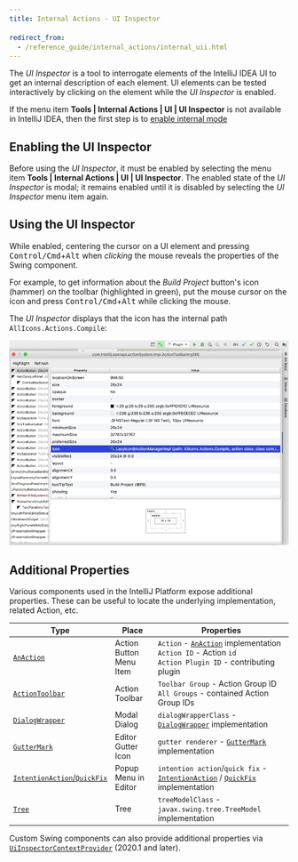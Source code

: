 ```yaml
---
title: Internal Actions - UI Inspector

redirect_from:
  - /reference_guide/internal_actions/internal_uii.html
---
```

<!-- Copyright 2000-2020 JetBrains s.r.o. and other contributors. Use of this source code is governed by the Apache 2.0 license that can be found in the LICENSE file. -->

The _UI Inspector_ is a tool to interrogate elements of the IntelliJ IDEA UI to get an internal description of each element.
UI elements can be tested interactively by clicking on the element while the _UI Inspector_ is enabled.

If the menu item **Tools \| Internal Actions \| UI \| UI Inspector** is not available in IntelliJ IDEA, then the first step is to [enable internal mode](enabling_internal.md)

## Enabling the UI Inspector
Before using the _UI Inspector_, it must be enabled by selecting the menu item **Tools \| Internal Actions \| UI \| UI Inspector**.
The enabled state of the _UI Inspector_ is modal; it remains enabled until it is disabled by selecting the _UI Inspector_ menu item again.

## Using the UI Inspector
While enabled, centering the cursor on a UI element and pressing <kbd>Control/Cmd</kbd>+<kbd>Alt</kbd> when _clicking_ the mouse reveals the properties of the Swing component.

For example, to get information about the _Build Project_ button's icon (hammer) on the toolbar (highlighted in green), put the mouse cursor on the icon and press <kbd>Control/Cmd</kbd>+<kbd>Alt</kbd> while clicking the mouse.

The _UI Inspector_ displays that the icon has the internal path `AllIcons.Actions.Compile`:

![Internal Icon Info](img/internal_uii_icon_info.png)

## Additional Properties
Various components used in the IntelliJ Platform expose additional properties.
These can be useful to locate the underlying implementation, related Action, etc.

| Type                                            | Place                      | Properties                                                                                                                   |
| ----------------------------------------------- | -------------------------- | ---------------------------------------------------------------------------------------------------------------------------- |
| [`AnAction`][ActionSystem]                      | Action Button<br>Menu Item | `Action` - [`AnAction`][us:AnAction] implementation<br>`Action ID` - Action `id`<br>`Action Plugin ID` - contributing plugin |
| [`ActionToolbar`][ActionSystem]                 | Action Toolbar             | `Toolbar Group` - Action Group ID<br>`All Groups` - contained Action Group IDs                                               |
| [`DialogWrapper`][DialogWrapper]                | Modal Dialog               | `dialogWrapperClass` - [`DialogWrapper`][us:DialogWrapper] implementation                                                    |
| [`GutterMark`][us:GutterMark]                   | Editor Gutter Icon         | `gutter renderer` - [`GutterMark`][us:GutterMark] implementation                                                             |
| [`IntentionAction`/`QuickFix`][IntentionAction] | Popup Menu in Editor       | `intention action`/`quick fix` - [`IntentionAction`][us:IntentionAction] / [`QuickFix`][us:QuickFix] implementation          |
| [`Tree`][Tree]                                  | Tree                       | `treeModelClass` - `javax.swing.tree.TreeModel` implementation                                                               |

[ActionSystem]: /basics/action_system.md
[DialogWrapper]: /user_interface_components/dialog_wrapper.md
[Tree]: /user_interface_components/lists_and_trees.md
[IntentionAction]: /reference_guide/custom_language_support/code_inspections_and_intentions.md
[us:AnAction]: upsource:///platform/editor-ui-api/src/com/intellij/openapi/actionSystem/AnAction.java
[us:GutterMark]: upsource:///platform/editor-ui-api/src/com/intellij/codeInsight/daemon/GutterMark.java
[us:DialogWrapper]: upsource:///platform/platform-api/src/com/intellij/openapi/ui/DialogWrapper.java
[us:IntentionAction]: upsource:///platform/analysis-api/src/com/intellij/codeInsight/intention/IntentionAction.java
[us:QuickFix]: upsource:///platform/analysis-api/src/com/intellij/codeInspection/QuickFix.java

Custom Swing components can also provide additional properties via [`UiInspectorContextProvider`](upsource:///platform/platform-impl/src/com/intellij/internal/inspector/UiInspectorContextProvider.java) (2020.1 and later).

